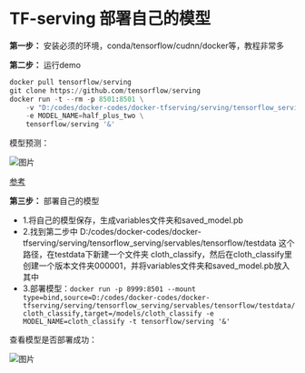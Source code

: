 # TF-serving 部署自己的模型

**第一步：** 安装必须的环境，conda/tensorflow/cudnn/docker等，教程非常多

**第二步：** 运行demo
```python
docker pull tensorflow/serving
git clone https://github.com/tensorflow/serving
docker run -t --rm -p 8501:8501 \
    -v "D:/codes/docker-codes/docker-tfserving/serving/tensorflow_serving/servables/tensorflow/testdata/saved_model_half_plus_two_cpu:/models/half_plus_two" \
    -e MODEL_NAME=half_plus_two \
    tensorflow/serving '&'
```

模型预测：

![图片]()

[参考](https://tensorflow.google.cn/tfx/serving/docker?hl=zh-cn)


**第三步：** 部署自己的模型
- 1.将自己的模型保存，生成variables文件夹和saved_model.pb
- 2.找到第二步中 D:/codes/docker-codes/docker-tfserving/serving/tensorflow_serving/servables/tensorflow/testdata 这个路径，在testdata下新建一个文件夹 cloth_classify，然后在cloth_classify里创建一个版本文件夹000001，并将variables文件夹和saved_model.pb放入其中
- 3.部署模型：`docker run -p 8999:8501 --mount type=bind,source=D:/codes/docker-codes/docker-tfserving/serving/tensorflow_serving/servables/tensorflow/testdata/cloth_classify,target=/models/cloth_classify -e MODEL_NAME=cloth_classify -t tensorflow/serving '&'`

查看模型是否部署成功：

![图片]()
